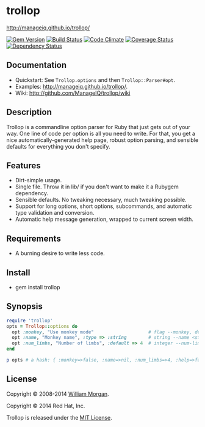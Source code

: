 # trollop

http://manageiq.github.io/trollop/

[![Gem Version](https://badge.fury.io/rb/trollop.svg)](http://badge.fury.io/rb/trollop)
[![Build Status](https://travis-ci.org/ManageIQ/trollop.svg)](https://travis-ci.org/ManageIQ/trollop)
[![Code Climate](https://codeclimate.com/github/ManageIQ/trollop/badges/gpa.svg)](https://codeclimate.com/github/ManageIQ/trollop)
[![Coverage Status](http://img.shields.io/coveralls/ManageIQ/trollop.svg)](https://coveralls.io/r/ManageIQ/trollop)
[![Dependency Status](https://gemnasium.com/ManageIQ/trollop.svg)](https://gemnasium.com/ManageIQ/trollop)

## Documentation

- Quickstart: See `Trollop.options` and then `Trollop::Parser#opt`.
- Examples: http://manageiq.github.io/trollop/.
- Wiki: http://github.com/ManageIQ/trollop/wiki

## Description

Trollop is a commandline option parser for Ruby that just gets out of your way.
One line of code per option is all you need to write. For that, you get a nice
automatically-generated help page, robust option parsing, and sensible defaults
for everything you don't specify.

## Features

- Dirt-simple usage.
- Single file. Throw it in lib/ if you don't want to make it a Rubygem dependency.
- Sensible defaults. No tweaking necessary, much tweaking possible.
- Support for long options, short options, subcommands, and automatic type validation and
  conversion.
- Automatic help message generation, wrapped to current screen width.

## Requirements

* A burning desire to write less code.

## Install

* gem install trollop

## Synopsis

```ruby
require 'trollop'
opts = Trollop::options do
  opt :monkey, "Use monkey mode"                    # flag --monkey, default false
  opt :name, "Monkey name", :type => :string        # string --name <s>, default nil
  opt :num_limbs, "Number of limbs", :default => 4  # integer --num-limbs <i>, default to 4
end

p opts # a hash: { :monkey=>false, :name=>nil, :num_limbs=>4, :help=>false }
```

## License

Copyright &copy; 2008-2014 [William Morgan](http://masanjin.net/).

Copyright &copy; 2014 Red Hat, Inc.

Trollop is released under the [MIT License](http://www.opensource.org/licenses/MIT).
